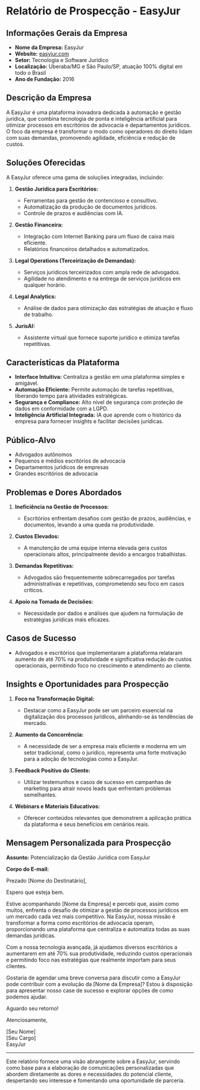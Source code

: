 # Relatório de Prospecção - EasyJur

## Informações Gerais da Empresa

- **Nome da Empresa:** EasyJur
- **Website:** [easyjur.com](https://easyjur.com)
- **Setor:** Tecnologia e Software Jurídico
- **Localização:** Uberaba/MG e São Paulo/SP, atuação 100% digital em todo o Brasil
- **Ano de Fundação:** 2016

## Descrição da Empresa

A EasyJur é uma plataforma inovadora dedicada à automação e gestão jurídica, que combina tecnologia de ponta e inteligência artificial para otimizar processos em escritórios de advocacia e departamentos jurídicos. O foco da empresa é transformar o modo como operadores do direito lidam com suas demandas, promovendo agilidade, eficiência e redução de custos.

## Soluções Oferecidas

A EasyJur oferece uma gama de soluções integradas, incluindo:

1. **Gestão Jurídica para Escritórios:**
   - Ferramentas para gestão de contencioso e consultivo.
   - Automatização da produção de documentos jurídicos.
   - Controle de prazos e audiências com IA.

2. **Gestão Financeira:**
   - Integração com Internet Banking para um fluxo de caixa mais eficiente.
   - Relatórios financeiros detalhados e automatizados.

3. **Legal Operations (Terceirização de Demandas):**
   - Serviços jurídicos terceirizados com ampla rede de advogados.
   - Agilidade no atendimento e na entrega de serviços jurídicos em qualquer horário.

4. **Legal Analytics:**
   - Análise de dados para otimização das estratégias de atuação e fluxo de trabalho.

5. **JurisAI:**
   - Assistente virtual que fornece suporte jurídico e otimiza tarefas repetitivas.

## Características da Plataforma

- **Interface Intuitiva:** Centraliza a gestão em uma plataforma simples e amigável.
- **Automação Eficiente:** Permite automação de tarefas repetitivas, liberando tempo para atividades estratégicas.
- **Segurança e Compliance:** Alto nível de segurança com proteção de dados em conformidade com a LGPD.
- **Inteligência Artificial Integrada:** IA que aprende com o histórico da empresa para fornecer insights e facilitar decisões jurídicas.

## Público-Alvo

- Advogados autônomos
- Pequenos e médios escritórios de advocacia
- Departamentos jurídicos de empresas
- Grandes escritórios de advocacia

## Problemas e Dores Abordados

1. **Ineficiência na Gestão de Processos:**
   - Escritórios enfrentam desafios com gestão de prazos, audiências, e documentos, levando a uma queda na produtividade.

2. **Custos Elevados:**
   - A manutenção de uma equipe interna elevada gera custos operacionais altos, principalmente devido a encargos trabalhistas.

3. **Demandas Repetitivas:**
   - Advogados são frequentemente sobrecarregados por tarefas administrativas e repetitivas, comprometendo seu foco em casos críticos.

4. **Apoio na Tomada de Decisões:**
   - Necessidade por dados e análises que ajudem na formulação de estratégias jurídicas mais eficazes.

## Casos de Sucesso

- Advogados e escritórios que implementaram a plataforma relataram aumento de até 70% na produtividade e significativa redução de custos operacionais, permitindo foco no crescimento e atendimento ao cliente.

## Insights e Oportunidades para Prospecção

1. **Foco na Transformação Digital:**
   - Destacar como a EasyJur pode ser um parceiro essencial na digitalização dos processos jurídicos, alinhando-se às tendências de mercado.

2. **Aumento da Concorrência:**
   - A necessidade de ser a empresa mais eficiente e moderna em um setor tradicional, como o jurídico, representa uma forte motivação para a adoção de tecnologias como a EasyJur.

3. **Feedback Positivo do Cliente:**
   - Utilizar testemunhos e casos de sucesso em campanhas de marketing para atrair novos leads que enfrentam problemas semelhantes.

4. **Webinars e Materiais Educativos:**
   - Oferecer conteúdos relevantes que demonstrem a aplicação prática da plataforma e seus benefícios em cenários reais.

## Mensagem Personalizada para Prospecção

**Assunto:** Potencialização da Gestão Jurídica com EasyJur

**Corpo do E-mail:**

Prezado [Nome do Destinatário],

Espero que esteja bem.

Estive acompanhando [Nome da Empresa] e percebi que, assim como muitos, enfrenta o desafio de otimizar a gestão de processos jurídicos em um mercado cada vez mais competitivo. Na EasyJur, nossa missão é transformar a forma como escritórios de advocacia operam, proporcionando uma plataforma que centraliza e automatiza todas as suas demandas jurídicas.

Com a nossa tecnologia avançada, já ajudamos diversos escritórios a aumentarem em até 70% sua produtividade, reduzindo custos operacionais e permitindo foco nas estratégias que realmente importam para seus clientes.

Gostaria de agendar uma breve conversa para discutir como a EasyJur pode contribuir com a evolução da [Nome da Empresa]? Estou à disposição para apresentar nosso case de sucesso e explorar opções de como podemos ajudar.

Aguardo seu retorno!

Atenciosamente,

[Seu Nome]  
[Seu Cargo]  
EasyJur

---

Este relatório fornece uma visão abrangente sobre a EasyJur, servindo como base para a elaboração de comunicações personalizadas que abordem diretamente as dores e necessidades do potencial cliente, despertando seu interesse e fomentando uma oportunidade de parceria.